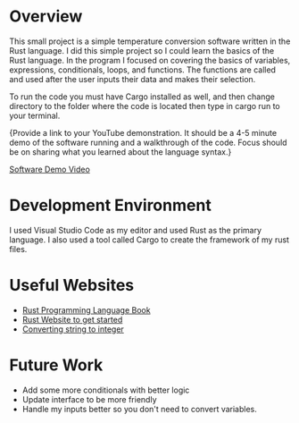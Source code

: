 # Overview

This small project is a simple temperature conversion software written in the Rust language. I did this simple project so I could learn the basics 
of the Rust language. In the program I focused on covering the basics of variables, expressions, conditionals, loops, and functions. The functions are called and 
used after the user inputs their data and makes their selection.

To run the code you must have Cargo installed as well, and then change directory to the folder where the code is located then type in cargo run to your terminal.

{Provide a link to your YouTube demonstration.  It should be a 4-5 minute demo of the software running and a walkthrough of the code.  Focus should be on sharing what you learned about the language syntax.}

[Software Demo Video](https://www.youtube.com/watch?v=vkedwTeLjl0&ab_channel=GarrettStanger)

# Development Environment

I used Visual Studio Code as my editor and used Rust as the primary language. I also used a tool called Cargo to create the framework of my rust files.

# Useful Websites

* [Rust Programming Language Book](https://doc.rust-lang.org/book/index.html)
* [Rust Website to get started](https://www.rust-lang.org/learn/get-started)
* [Converting string to integer](https://users.rust-lang.org/t/how-to-read-an-integer-from-stdin/57538)

# Future Work

* Add some more conditionals with better logic
* Update interface to be more friendly
* Handle my inputs better so you don't need to convert variables.
